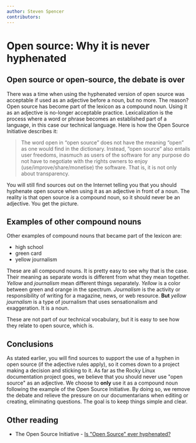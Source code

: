 ```yaml
---
author: Steven Spencer
contributors: 
---
```


# Open source: Why it is never hyphenated

## Open source or open-source, the debate is over

There was a time when using the hyphenated version of open source was acceptable if used as an adjective before a noun, but no more. The reason? Open source has become part of the lexicon as a compound noun. Using it as an adjective is no-longer acceptable practice. Lexicalization is the process where a word or phrase becomes an established part of a language, in this case our technical language. Here is how the Open Source Initiative describes it:

> The word open in “open source” does not have the meaning “open” as one would find in the dictionary. Instead, “open source” also entails user freedoms, inasmuch as users of the software for any purpose do not have to negotiate with the rights owners to enjoy (use/improve/share/monetise) the software. That is, it is not only about transparency.

You will still find sources out on the Internet telling you that you should hyphenate open source when using it as an adjective in front of a noun. The reality is that open source *is* a compound noun, so it should never be an adjective. You get the picture.

## Examples of other compound nouns

Other examples of compound nouns that became part of the lexicon are:

* high school
* green card
* yellow journalism

These are all compound nouns. It is pretty easy to see why that is the case. Their meaning as separate words is different from what they mean together. *Yellow* and *journalism* mean different things separately. *Yellow* is a color between green and orange in the spectrum. *Journalism* is the activity or responsibility of writing for a magazine, news, or web resource.  **But** *yellow journalism* is a type of journalism that uses sensationalism and exaggeration. It is a noun.

These are not part of our technical vocabulary, but it is easy to see how they relate to open source, which is.

## Conclusions

As stated earlier, you will find sources to support the use of a hyphen in open source (if the adjective rules apply), so it comes down to a project making a decision and sticking to it. As far as the Rocky Linux documentation project goes, we believe that you should never use "open source" as an adjective. We choose to **only** use it as a compound noun following the example of the Open Source Initiative. By doing so, we remove the debate and relieve the pressure on our documentarians when editing or creating, eliminating questions. The goal is to keep things simple and clear.

## Other reading

* The Open Source Initiative - [Is "Open Source" ever hyphenated?](https://opensource.org/blog/is-open-source-ever-hyphenated)
